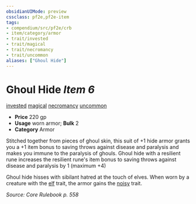 ```yaml
---
obsidianUIMode: preview
cssclass: pf2e,pf2e-item
tags:
- compendium/src/pf2e/crb
- item/category/armor
- trait/invested
- trait/magical
- trait/necromancy
- trait/uncommon
aliases: ["Ghoul Hide"]
---
```

# Ghoul Hide *Item 6*  
[invested](/rules/traits/invested.md)  [magical](/rules/traits/magical.md)  [necromancy](/rules/traits/necromancy.md)  [uncommon](/rules/traits/uncommon.md)  

- **Price** 220 gp
- **Usage** worn armor; **Bulk** 2
- **Category** Armor

Stitched together from pieces of ghoul skin, this suit of +1 hide armor grants you a +1 item bonus to saving throws against disease and paralysis and makes you immune to the paralysis of ghouls. Ghoul hide with a resilient rune increases the resilient rune's item bonus to saving throws against disease and paralysis by 1 (maximum +4)

Ghoul hide hisses with sibilant hatred at the touch of elves. When worn by a creature with the [elf](/rules/traits/elf.md) trait, the armor gains the [noisy](/rules/traits/noisy.md) trait.

*Source: Core Rulebook p. 558*